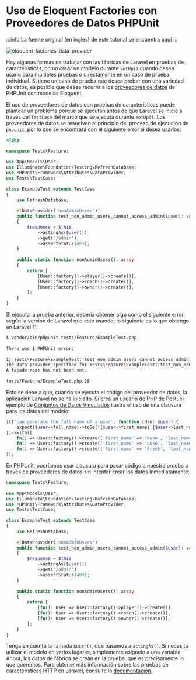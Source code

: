 # Uso de Eloquent Factories con Proveedores de Datos PHPUnit

:::info
La fuente original (en ingles) de este tutorial se encuentra [aquí](https://laravel-news.com/eloquent-factories-with-phpunit-data-providers)
:::

![eloquent-factories-data-provider](./img/eloquent-factories-data-provider.avif)



Hay algunas formas de trabajar con las fábricas de Laravel en pruebas de características, como crear un modelo durante `setUp()` cuando desea usarlo para múltiples pruebas o directamente en un caso de prueba individual. Si tiene un caso de prueba que desea probar con una variedad de datos, es posible que desee recurrir a los [proveedores de datos](https://docs.phpunit.de/en/11.3/writing-tests-for-phpunit.html#data-providers) de PHPUnit con modelos Eloquent.

El uso de proveedores de datos con pruebas de características puede plantear un problema porque se ejecutan antes de que Laravel se inicie a través del `TestCase` del marco que se ejecuta durante `setUp()`. Los proveedores de datos se resuelven al principio del proceso de ejecución de `phpunit`, por lo que se encontrará con el siguiente error si desea usarlos:


```php
<?php
 
namespace Tests\Feature;
 
use App\Models\User;
use Illuminate\Foundation\Testing\RefreshDatabase;
use PHPUnit\Framework\Attributes\DataProvider;
use Tests\TestCase;
 
class ExampleTest extends TestCase
{
    use RefreshDatabase;
 
    #[DataProvider('nonAdminUsers')]
    public function test_non_admin_users_cannot_access_admin($user): void
    {
        $response = $this
            ->actingAs($user())
            ->get('/admin')
            ->assertStatus(403);
    }
 
    public static function nonAdminUsers(): array
    {
        return [
            [User::factory()->player()->create()],
            [User::factory()->coach()->create()],
            [User::factory()->owner()->create()],
        ];
    }
}
```


Si ejecuta la prueba anterior, debería obtener algo como el siguiente error, según la versión de Laravel que esté usando; lo siguiente es lo que obtengo en Laravel 11:



```sh
$ vendor/bin/phpunit tests/Feature/ExampleTest.php
 
There was 1 PHPUnit error:
 
1) Tests\Feature\ExampleTest::test_non_admin_users_cannot_access_admin
The data provider specified for Tests\Feature\ExampleTest::test_non_admin_users_cannot_access_admin is invalid
A facade root has not been set.
 
tests/Feature/ExampleTest.php:18
```


Esto se debe a que, cuando se ejecuta el código del proveedor de datos, la aplicación Laravel no se ha iniciado. Si eres un usuario de PHP de Pest, el ejemplo de [Conjuntos de Datos Vinculados](https://pestphp.com/docs/datasets#content-bound-datasets) ilustra el uso de una clausura para los datos del modelo:


```php
it('can generate the full name of a user', function (User $user) {
    expect($user->full_name)->toBe("{$user->first_name} {$user->last_name}");
})->with([
    fn() => User::factory()->create(['first_name' => 'Nuno', 'last_name' => 'Maduro']),
    fn() => User::factory()->create(['first_name' => 'Luke', 'last_name' => 'Downing']),
    fn() => User::factory()->create(['first_name' => 'Freek', 'last_name' => 'Van Der Herten']),
]);
```


En PHPUnit, podríamos usar clausura para pasar código a nuestra prueba a través de proveedores de datos sin intentar crear los datos inmediatamente:


```php
namespace Tests\Feature;
 
use App\Models\User;
use Illuminate\Foundation\Testing\RefreshDatabase;
use PHPUnit\Framework\Attributes\DataProvider;
use Tests\TestCase;
 
class ExampleTest extends TestCase
{
    use RefreshDatabase;
 
    #[DataProvider('nonAdminUsers')]
    public function test_non_admin_users_cannot_access_admin($user): void
    {
        $response = $this
            ->actingAs($user())
            ->get('/admin')
            ->assertStatus(403);
    }
 
    public static function nonAdminUsers(): array
    {
        return [
            [fn(): User => User::factory()->player()->create()],
            [fn(): User => User::factory()->coach()->create()],
            [fn(): User => User::factory()->owner()->create()],
        ];
    }
}
```


Tenga en cuenta la llamada `$user()`, que pasamos a `actingAs()`. Si necesita utilizar el modelo en varios lugares, simplemente asígnelo a una variable. Ahora, los datos de fábrica se crean en la prueba, que es precisamente lo que queremos. Para obtener más información sobre las pruebas de características HTTP en Laravel, consulte la [documentación](https://laravel.com/docs/11.x/http-tests).


